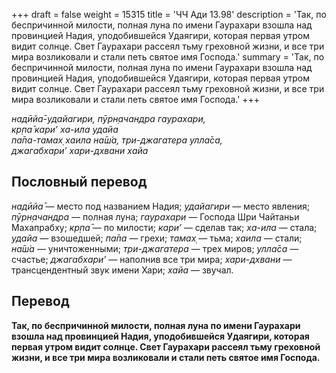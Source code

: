 +++
draft = false
weight = 15315
title = 'ЧЧ Ади 13.98'
description = 'Так, по беспричинной милости, полная луна по имени Гаурахари взошла над провинцией Надия, уподобившейся Удаягири, которая первая утром видит солнце. Свет Гаурахари рассеял тьму греховной жизни, и все три мира возликовали и стали петь святое имя Господа.'
summary = 'Так, по беспричинной милости, полная луна по имени Гаурахари взошла над провинцией Надия, уподобившейся Удаягири, которая первая утром видит солнце. Свет Гаурахари рассеял тьму греховной жизни, и все три мира возликовали и стали петь святое имя Господа.'
+++

_надӣйа̄-удайагири, пӯрн̣ачандра гаурахари,  
кр̣па̄ кари’ ха-ила удайа  
па̄па-тамах̣ хаила на̄ш́а, три-джагатера улла̄са,  
джагабхари’ хари-дхвани хайа_

## Пословный перевод

_надӣйа̄_ — место под названием Надия; _удайагири_ — место явления; _пӯрн̣ачандра_ — полная луна; _гаурахари_ — Господа Шри Чайтаньи Махапрабху; _кр̣па̄_ — по милости; _кари’_ — сделав так; _ха_\-_ила_ — стала; _удайа_ — взошедшей; _па̄па_ — грехи; _тамах̣_ — тьма; _хаила_ — стали; _на̄ш́а_ — уничтоженными; _три_\-_джагатера_ — трех миров; _улла̄са_ — счастье; _джагабхари’_ — наполнив все три мира; _хари_\-_дхвани_ — трансцендентный звук имени Хари; _хайа_ — звучал.

## Перевод

**Так, по беспричинной милости, полная луна по имени Гаурахари взошла над провинцией Надия, уподобившейся Удаягири, которая первая утром видит солнце. Свет Гаурахари рассеял тьму греховной жизни, и все три мира возликовали и стали петь святое имя Господа.**
